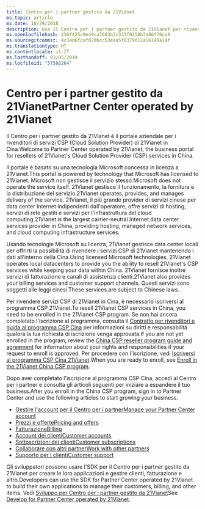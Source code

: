 ```yaml
---
title: Centro per i partner gestito da 21Vianet
ms.topic: article
ms.date: 10/29/2018
description: Usa il Centro per i partner gestito da 21Vianet per rivendere servizi CSP in Cina.
ms.openlocfilehash: 236f425c9e49ca7683b3c337f0258b7a86f76ca9
ms.sourcegitcommit: 4c34d6fcaf020bcc53eaa5f0379011a56149a14f
ms.translationtype: HT
ms.contentlocale: it-IT
ms.lasthandoff: 03/05/2019
ms.locfileid: "57588264"
---
```

# <a name="partner-center-operated-by-21vianet"></a><span data-ttu-id="74023-103">Centro per i partner gestito da 21Vianet</span><span class="sxs-lookup"><span data-stu-id="74023-103">Partner Center operated by 21Vianet</span></span>

<span data-ttu-id="74023-104">Il Centro per i partner gestito da 21Vianet è il portale aziendale per i rivenditori di servizi CSP (Cloud Solution Provider) di 21Vianet in Cina.</span><span class="sxs-lookup"><span data-stu-id="74023-104">Welcome to Partner Center operated by 21Vianet, the business portal for resellers of 21Vianet's Cloud Solution Provider (CSP) services in China.</span></span> 

<span data-ttu-id="74023-105">Il portale è basato su una tecnologia Microsoft concessa in licenza a 21Vianet.</span><span class="sxs-lookup"><span data-stu-id="74023-105">This portal is powered by technology that Microsoft has licensed to 21Vianet.</span></span> <span data-ttu-id="74023-106">Microsoft non gestisce il servizio stesso.</span><span class="sxs-lookup"><span data-stu-id="74023-106">Microsoft does not operate the service itself.</span></span> <span data-ttu-id="74023-107">21Vianet gestisce il funzionamento, la fornitura e la distribuzione del servizio.</span><span class="sxs-lookup"><span data-stu-id="74023-107">21Vianet operates, provides, and manages delivery of the service.</span></span> <span data-ttu-id="74023-108">21Vianet, il più grande provider di servizi cinese per data center Internet indipendenti dall'operatore, offre servizi di hosting, servizi di rete gestiti e servizi per l'infrastruttura del cloud computing.</span><span class="sxs-lookup"><span data-stu-id="74023-108">21Vianet is the largest carrier-neutral Internet data center services provider in China, providing hosting, managed network services, and cloud computing infrastructure services.</span></span> 

<span data-ttu-id="74023-109">Usando tecnologie Microsoft su licenza, 21Vianet gestisce data center locali per offrirti la possibilità di rivendere i servizi CSP di 21Vianet mantenendo i dati all'interno della Cina.</span><span class="sxs-lookup"><span data-stu-id="74023-109">Using licensed Microsoft technologies, 21Vianet operates local datacenters to provide you the ability to resell 21Vianet's CSP services while keeping your data within China.</span></span> <span data-ttu-id="74023-110">21Vianet fornisce inoltre servizi di fatturazione e canali di assistenza clienti.</span><span class="sxs-lookup"><span data-stu-id="74023-110">21Vianet also provides your billing services and customer support channels.</span></span> <span data-ttu-id="74023-111">Questi servizi sono soggetti alle leggi cinesi.</span><span class="sxs-lookup"><span data-stu-id="74023-111">These services are subject to Chinese laws.</span></span>

<span data-ttu-id="74023-112">Per rivendere servizi CSP di 21Vianet in Cina, è necessario iscriversi al programma CSP 21Vianet.</span><span class="sxs-lookup"><span data-stu-id="74023-112">To resell 21Vianet CSP services in China, you need to be enrolled in the 21Vianet CSP program.</span></span> <span data-ttu-id="74023-113">Se non hai ancora completato l'iscrizione al programma, consulta il [Contratto per rivenditori e guida al programma CSP Cina](csp-program-guide-and-agreements.md) per informazioni su diritti e responsabilità qualora la tua richiesta di iscrizione venga approvata.</span><span class="sxs-lookup"><span data-stu-id="74023-113">If you are not yet enrolled in the program, review the [China CSP reseller program guide and agreement](csp-program-guide-and-agreements.md) for information about your rights and responsibilities if your request to enroll is approved.</span></span> <span data-ttu-id="74023-114">Per procedere con l'iscrizione, vedi [Iscriversi al programma CSP Cina 21Vianet](enrolling-in-the-csp-program.md).</span><span class="sxs-lookup"><span data-stu-id="74023-114">When you are ready to enroll, see [Enroll in the 21Vianet China CSP program](enrolling-in-the-csp-program.md).</span></span>

<span data-ttu-id="74023-115">Dopo aver completato l'iscrizione al programma CSP Cina, accedi al Centro per i partner e consulta gli articoli seguenti per iniziare a espandere il tuo business.</span><span class="sxs-lookup"><span data-stu-id="74023-115">After you enroll in the China CSP program, sign in to Partner Center and use the following articles to start growing your business.</span></span>  
   
-   [<span data-ttu-id="74023-116">Gestire l'account per il Centro per i partner</span><span class="sxs-lookup"><span data-stu-id="74023-116">Manage your Partner Center account</span></span>](partner-center-account-setup.md)
-   [<span data-ttu-id="74023-117">Prezzi e offerte</span><span class="sxs-lookup"><span data-stu-id="74023-117">Pricing and offers</span></span>](see-offers-and-pricing.md)
-   [<span data-ttu-id="74023-118">Fatturazione</span><span class="sxs-lookup"><span data-stu-id="74023-118">Billing</span></span>](billing.md)
-   [<span data-ttu-id="74023-119">Account dei clienti</span><span class="sxs-lookup"><span data-stu-id="74023-119">Customer accounts</span></span>](customer-accounts.md)
-   [<span data-ttu-id="74023-120">Sottoscrizioni dei clienti</span><span class="sxs-lookup"><span data-stu-id="74023-120">Customer subscriptions</span></span>](customer-subscriptions.md)
-   [<span data-ttu-id="74023-121">Collaborare con altri partner</span><span class="sxs-lookup"><span data-stu-id="74023-121">Work with other partners</span></span>](work-with-other-partners.md)
-   [<span data-ttu-id="74023-122">Supporto per i clienti</span><span class="sxs-lookup"><span data-stu-id="74023-122">Customer support</span></span>](customer-support.md)

<span data-ttu-id="74023-123">Gli sviluppatori possono usare l'SDK per il Centro per i partner gestito da 21Vianet per creare le loro applicazioni e gestire clienti, fatturazione e altro.</span><span class="sxs-lookup"><span data-stu-id="74023-123">Developers can use the SDK for Partner Center operated by 21Vianet to build their own applications to manage their customers, billing, and other items.</span></span> <span data-ttu-id="74023-124">Vedi [Sviluppo per Centro per i partner gestito da 21Vianet](develop-for-partner-center.md)</span><span class="sxs-lookup"><span data-stu-id="74023-124">See [Develop for Partner Center operated by 21Vianet](develop-for-partner-center.md).</span></span>